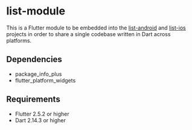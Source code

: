 # list-module
This is a Flutter module to be embedded into 
the [list-android](https://github.com/cyliong/list-android)
and [list-ios](https://github.com/cyliong/list-ios) projects
in order to share a single codebase written in Dart across platforms.

## Dependencies
- package_info_plus
- flutter_platform_widgets

## Requirements
- Flutter 2.5.2 or higher
- Dart 2.14.3 or higher